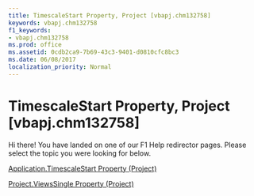 ```yaml
---
title: TimescaleStart Property, Project [vbapj.chm132758]
keywords: vbapj.chm132758
f1_keywords:
- vbapj.chm132758
ms.prod: office
ms.assetid: 0cdb2ca9-7b69-43c3-9401-d0810cfc8bc3
ms.date: 06/08/2017
localization_priority: Normal
---
```



# TimescaleStart Property, Project [vbapj.chm132758]

Hi there! You have landed on one of our F1 Help redirector pages. Please select the topic you were looking for below.

[Application.TimescaleStart Property (Project)](http://msdn.microsoft.com/library/001e0556-e1b4-d817-868a-834970becc46%28Office.15%29.aspx)

[Project.ViewsSingle Property (Project)](http://msdn.microsoft.com/library/e95db085-4f27-60ca-4d93-d7b92a79911d%28Office.15%29.aspx)


